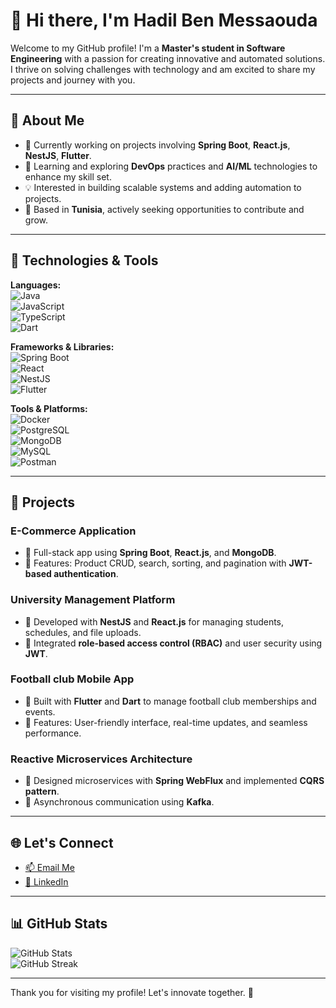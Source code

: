 # 👋 Hi there, I'm Hadil Ben Messaouda  

Welcome to my GitHub profile! I'm a **Master's student in Software Engineering** with a passion for creating innovative and automated solutions. I thrive on solving challenges with technology and am excited to share my projects and journey with you.

---

## 🌟 About Me  

- 🔭 Currently working on projects involving **Spring Boot**, **React.js**, **NestJS**, **Flutter**.  
- 🌱 Learning and exploring **DevOps** practices and **AI/ML** technologies to enhance my skill set.  
- 💡 Interested in building scalable systems and adding automation to projects.  
- 📌 Based in **Tunisia**, actively seeking opportunities to contribute and grow.

---

## 🔧 Technologies & Tools  

**Languages:**  
![Java](https://img.shields.io/badge/Java-ED8B00?style=for-the-badge&logo=java&logoColor=white)  
![JavaScript](https://img.shields.io/badge/JavaScript-F7DF1E?style=for-the-badge&logo=javascript&logoColor=black)  
![TypeScript](https://img.shields.io/badge/TypeScript-007ACC?style=for-the-badge&logo=typescript&logoColor=white)  
![Dart](https://img.shields.io/badge/Dart-0175C2?style=for-the-badge&logo=dart&logoColor=white)  

**Frameworks & Libraries:**  
![Spring Boot](https://img.shields.io/badge/Spring%20Boot-6DB33F?style=for-the-badge&logo=spring&logoColor=white)  
![React](https://img.shields.io/badge/React-20232A?style=for-the-badge&logo=react&logoColor=61DAFB)  
![NestJS](https://img.shields.io/badge/NestJS-E0234E?style=for-the-badge&logo=nestjs&logoColor=white)  
![Flutter](https://img.shields.io/badge/Flutter-02569B?style=for-the-badge&logo=flutter&logoColor=white)  

**Tools & Platforms:**  
![Docker](https://img.shields.io/badge/Docker-2496ED?style=for-the-badge&logo=docker&logoColor=white)  
![PostgreSQL](https://img.shields.io/badge/PostgreSQL-4169E1?style=for-the-badge&logo=postgresql&logoColor=white)  
![MongoDB](https://img.shields.io/badge/MongoDB-4EA94B?style=for-the-badge&logo=mongodb&logoColor=white)  
![MySQL](https://img.shields.io/badge/MySQL-4479A1?style=for-the-badge&logo=mysql&logoColor=white)  
![Postman](https://img.shields.io/badge/Postman-FF6C37?style=for-the-badge&logo=postman&logoColor=white)  

---

## 🚀 Projects  

### **E-Commerce Application**  
- 🔹 Full-stack app using **Spring Boot**, **React.js**, and **MongoDB**.  
- 🔹 Features: Product CRUD, search, sorting, and pagination with **JWT-based authentication**.

### **University Management Platform**  
- 🔹 Developed with **NestJS** and **React.js** for managing students, schedules, and file uploads.  
- 🔹 Integrated **role-based access control (RBAC)** and user security using **JWT**.

### **Football club Mobile App**  
- 🔹 Built with **Flutter** and **Dart** to manage football club memberships and events.  
- 🔹 Features: User-friendly interface, real-time updates, and seamless performance.  

### **Reactive Microservices Architecture**  
- 🔹 Designed microservices with **Spring WebFlux** and implemented **CQRS pattern**.  
- 🔹 Asynchronous communication using **Kafka**.

---

## 🌐 Let's Connect  

- [📫 Email Me](mailto:hadilbenmessaouda11@gmail.com)  
- [💼 LinkedIn](https://www.linkedin.com/in/hadil-ben-messaouda/)  

---

## 📊 GitHub Stats  

![GitHub Stats](https://github-readme-stats.vercel.app/api?username=HadilBenMessaouda&show_icons=true&theme=radical)  
![GitHub Streak](https://github-readme-streak-stats.herokuapp.com/?user=HadilBenMessaouda&theme=radical)  

---

Thank you for visiting my profile! Let's innovate together. 🚀  
